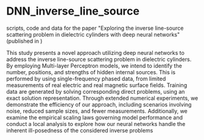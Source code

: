 # DNN_inverse_line_source
scripts, code and data for the paper "Exploring the inverse line-source scattering problem in dielectric cylinders with deep neural networks" 
(published in )

This study presents a novel approach utilizing deep neural networks to
address the inverse line-source scattering problem in dielectric cylinders. By employing
Multi-layer Perceptron models, we intend to identify the number, positions, and
strengths of hidden internal sources. This is performed by using single-frequency
phased data, from limited measurements of real electric and real magnetic surface fields.
Training data are generated by solving corresponding direct problems, using an exact
solution representation. Through extended numerical experiments, we demonstrate
the efficiency of our approach, including scenarios involving noise, reduced sample
sizes, and fewer measurements. Additionally, we examine the empirical scaling laws
governing model performance and conduct a local analysis to explore how our neural
networks handle the inherent ill-posedness of the considered inverse problems
